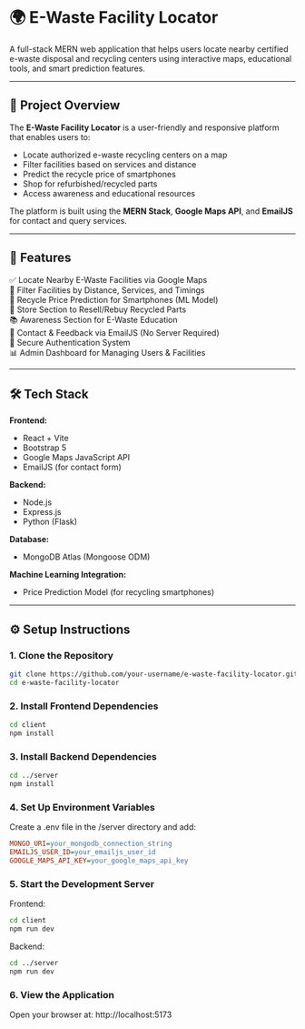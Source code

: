 # 🌍 E-Waste Facility Locator

A full-stack MERN web application that helps users locate nearby certified e-waste disposal and recycling centers using interactive maps, educational tools, and smart prediction features.

---

## 🚀 Project Overview

The **E-Waste Facility Locator** is a user-friendly and responsive platform that enables users to:
- Locate authorized e-waste recycling centers on a map
- Filter facilities based on services and distance
- Predict the recycle price of smartphones
- Shop for refurbished/recycled parts
- Access awareness and educational resources

The platform is built using the **MERN Stack**, **Google Maps API**, and **EmailJS** for contact and query services.

---

## 🧩 Features

✅ Locate Nearby E-Waste Facilities via Google Maps  
📍 Filter Facilities by Distance, Services, and Timings  
📲 Recycle Price Prediction for Smartphones (ML Model)  
🛒 Store Section to Resell/Rebuy Recycled Parts  
📚 Awareness Section for E-Waste Education  
📧 Contact & Feedback via EmailJS (No Server Required)  
🔐 Secure Authentication System  
📊 Admin Dashboard for Managing Users & Facilities

---

## 🛠 Tech Stack

**Frontend:**  
- React + Vite  
- Bootstrap 5  
- Google Maps JavaScript API  
- EmailJS (for contact form)

**Backend:**  
- Node.js  
- Express.js
- Python (Flask)

**Database:**  
- MongoDB Atlas (Mongoose ODM)  

**Machine Learning Integration:**  
- Price Prediction Model (for recycling smartphones)

---

## ⚙️ Setup Instructions

### 1. Clone the Repository
```bash
git clone https://github.com/your-username/e-waste-facility-locator.git
cd e-waste-facility-locator
```

### 2. Install Frontend Dependencies
```bash
cd client
npm install
```

### 3. Install Backend Dependencies
```bash
cd ../server
npm install
```

### 4. Set Up Environment Variables
Create a .env file in the /server directory and add:
```ini
MONGO_URI=your_mongodb_connection_string
EMAILJS_USER_ID=your_emailjs_user_id
GOOGLE_MAPS_API_KEY=your_google_maps_api_key
```

### 5. Start the Development Server
Frontend:
```bash
cd client
npm run dev
```

Backend:
```bash
cd ../server
npm run dev
```

### 6. View the Application
Open your browser at:
http://localhost:5173
